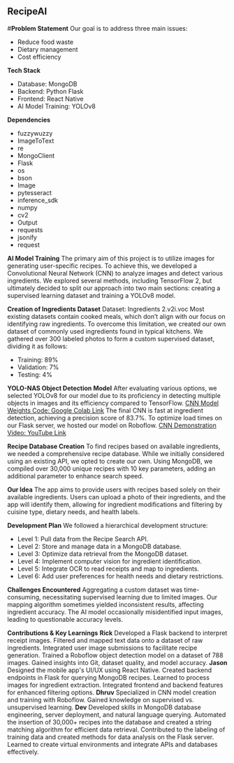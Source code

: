 ## RecipeAI

#**Problem Statement**
Our goal is to address three main issues:
* Reduce food waste
* Dietary management
* Cost efficiency

**Tech Stack**
* Database: MongoDB
* Backend: Python Flask
* Frontend: React Native
* AI Model Training: YOLOv8

**Dependencies**
* fuzzywuzzy
* ImageToText
* re
* MongoClient
* Flask
* os
* bson
* Image
* pytesseract
* inference_sdk
* numpy
* cv2
* Output
* requests
* jsonify
* request

**AI Model Training**
The primary aim of this project is to utilize images for generating user-specific recipes. To achieve this, we developed a Convolutional Neural Network (CNN) to analyze images and detect various ingredients. We explored several methods, including TensorFlow 2, but ultimately decided to split our approach into two main sections: creating a supervised learning dataset and training a YOLOv8 model.

**Creation of Ingredients Dataset**
Dataset: Ingredients 2.v2i.voc
Most existing datasets contain cooked meals, which don’t align with our focus on identifying raw ingredients. To overcome this limitation, we created our own dataset of commonly used ingredients found in typical kitchens. We gathered over 300 labeled photos to form a custom supervised dataset, dividing it as follows:
* Training: 89%
* Validation: 7%
* Testing: 4%

**YOLO-NAS Object Detection Model**
After evaluating various options, we selected YOLOv8 for our model due to its proficiency in detecting multiple objects in images and its efficiency compared to TensorFlow.
[CNN Model Weights Code: Google Colab Link]([url](https://colab.research.google.com/drive/1-mdtUdamd26maRLm397OhPzS8NH-1wC-?usp=sharing))
The final CNN is fast at ingredient detection, achieving a precision score of 83.7%. To optimize load times on our Flask server, we hosted our model on Roboflow.
[CNN Demonstration Video: YouTube Link]([url](https://www.youtube.com/watch?v=qfqvKKoogK0&feature=youtu.be))

**Recipe Database Creation**
To find recipes based on available ingredients, we needed a comprehensive recipe database. While we initially considered using an existing API, we opted to create our own. Using MongoDB, we compiled over 30,000 unique recipes with 10 key parameters, adding an additional parameter to enhance search speed.

**Our Idea**
The app aims to provide users with recipes based solely on their available ingredients. Users can upload a photo of their ingredients, and the app will identify them, allowing for ingredient modifications and filtering by cuisine type, dietary needs, and health labels.

**Development Plan**
We followed a hierarchical development structure:
* Level 1: Pull data from the Recipe Search API.
* Level 2: Store and manage data in a MongoDB database.
* Level 3: Optimize data retrieval from the MongoDB dataset.
* Level 4: Implement computer vision for ingredient identification.
* Level 5: Integrate OCR to read receipts and map to ingredients.
* Level 6: Add user preferences for health needs and dietary restrictions.

**Challenges Encountered**
Aggregating a custom dataset was time-consuming, necessitating supervised learning due to limited images.
Our mapping algorithm sometimes yielded inconsistent results, affecting ingredient accuracy.
The AI model occasionally misidentified input images, leading to questionable accuracy levels.

**Contributions & Key Learnings**
**Rick**
Developed a Flask backend to interpret receipt images.
Filtered and mapped text data onto a dataset of raw ingredients.
Integrated user image submissions to facilitate recipe generation.
Trained a Roboflow object detection model on a dataset of 788 images.
Gained insights into Git, dataset quality, and model accuracy.
**Jason**
Designed the mobile app's UI/UX using React Native.
Created backend endpoints in Flask for querying MongoDB recipes.
Learned to process images for ingredient extraction.
Integrated frontend and backend features for enhanced filtering options.
**Dhruv**
Specialized in CNN model creation and training with Roboflow.
Gained knowledge on supervised vs. unsupervised learning.
**Dev**
Developed skills in MongoDB database engineering, server deployment, and natural language querying.
Automated the insertion of 30,000+ recipes into the database and created a string matching algorithm for efficient data retrieval.
Contributed to the labeling of training data and created methods for data analysis on the Flask server.
Learned to create virtual environments and integrate APIs and databases effectively.

